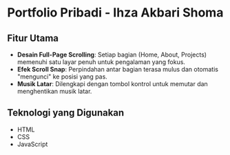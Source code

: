 # Portfolio Pribadi - Ihza Akbari Shoma
## Fitur Utama

-   **Desain Full-Page Scrolling**: Setiap bagian (Home, About, Projects) memenuhi satu layar penuh untuk pengalaman yang fokus.
-   **Efek Scroll Snap**: Perpindahan antar bagian terasa mulus dan otomatis "mengunci" ke posisi yang pas.
-   **Musik Latar**: Dilengkapi dengan tombol kontrol untuk memutar dan menghentikan musik latar.

## Teknologi yang Digunakan

-   HTML
-   CSS 
-   JavaScript 
